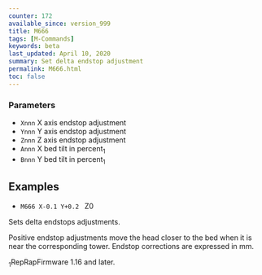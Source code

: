 ```yaml
---
counter: 172
available_since: version_999
title: M666
tags: [M-Commands] 
keywords: beta 
last_updated: April 10, 2020 
summary: Set delta endstop adjustment 
permalink: M666.html
toc: false 
---
```



### Parameters

* `Xnnn` X axis endstop adjustment
* `Ynnn` Y axis endstop adjustment
* `Znnn` Z axis endstop adjustment
* `Annn` X bed tilt in percent<sub>1</sub>
* `Bnnn` Y bed tilt in percent<sub>1</sub>

## Examples

* ` M666 X-0.1 Y+0.2  ` Z0

Sets delta endstops adjustments.

Positive endstop adjustments move the head closer to the bed when it is near the corresponding tower. Endstop corrections are expressed in mm.

<sub>1</sub>RepRapFirmware 1.16 and later.

